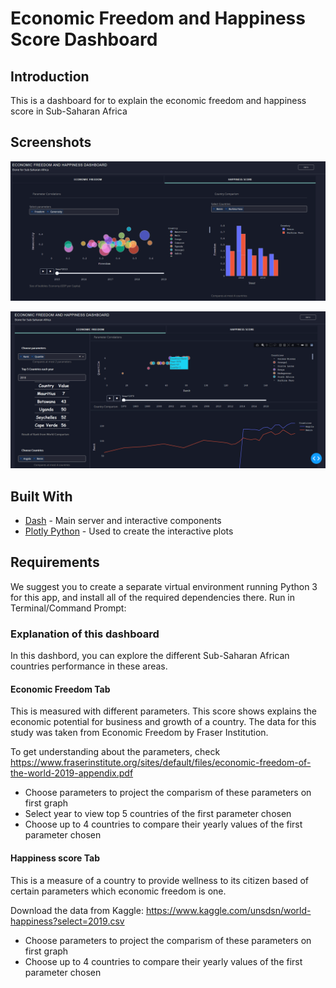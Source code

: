 # Economic Freedom and Happiness Score Dashboard

## Introduction
This is a dashboard for to explain the economic freedom and happiness score in Sub-Saharan Africa
## Screenshots
![initial](img/im2.png)

![initial](img/im1.png)


## Built With
* [Dash](https://dash.plot.ly/) - Main server and interactive components 
* [Plotly Python](https://plot.ly/python/) - Used to create the interactive plots

## Requirements
We suggest you to create a separate virtual environment running Python 3 for this app, and install all of the required dependencies there. Run in Terminal/Command Prompt:
### Explanation of this dashboard
In this dashbord, you can explore the different Sub-Saharan African countries performance in these areas.

#### Economic Freedom Tab
This is measured with different parameters. This score shows explains the economic potential for business and growth of a country.
The data for this study was taken from Economic Freedom by Fraser Institution.

To get understanding about the parameters, check https://www.fraserinstitute.org/sites/default/files/economic-freedom-of-the-world-2019-appendix.pdf

- Choose parameters to project the comparism of these parameters on first graph
- Select year to view top 5 countries of the first parameter chosen
- Choose up to 4 countries to compare their yearly values of the first parameter chosen

#### Happiness score Tab
This is a measure of a country to provide wellness to its citizen based of certain parameters which economic freedom is one.

Download the data from Kaggle: https://www.kaggle.com/unsdsn/world-happiness?select=2019.csv

- Choose parameters to project the comparism of these parameters on first graph
- Choose up to 4 countries to compare their yearly values of the first parameter chosen
